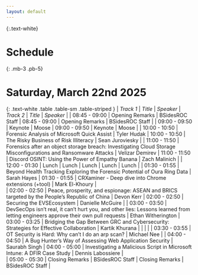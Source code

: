 ```yaml
---
layout: default
---
```

{:.text-white}
# Schedule

{: .mb-3 .pb-5}
# Saturday, March 22nd 2025

{: .text-white .table .table-sm .table-striped }
| *Track 1*     | *Title* | *Speaker* | *Track 2* | *Title* | *Speaker* |
| 08:45 - 09:00 | Opening Remarks | BSidesROC Staff | 08:45 - 09:00 | Opening Remarks | BSidesROC Staff |
| 09:00 - 09:50 | Keynote | Moose | 09:00 - 09:50 | Keynote | Moose |
| 10:00 - 10:50 | Forensic Analysis of Microsoft Quick Assist | Tyler Hudak | 10:00 - 10:50 | The Risky Business of Risk Illiteracy |  Sean Juroviesky |
| 11:00 - 11:50 | Forensics after an object storage breach: Investigating Cloud Storage Misconfigurations and Ransomware Attacks | Velizar Demirev | 11:00 - 11:50 | Discord OSINT: Using the Power of Empathy Banana | Zach Malinich |
| 12:00 - 01:30 | Lunch | Lunch | Lunch | Lunch | Lunch |
| 01:30 - 01:55 | Beyond Health Tracking Exploring the Forensic Potential of Oura Ring Data | Sarah Hayes | 01:30 - 01:55 | CRXaminer - Deep dive into Chrome extensions (+tool) | Mark El-Khoury |  
| 02:00 - 02:50 | Peace, prosperity, and espionage: ASEAN and BRICS targeted by the People’s Republic of China | Devon Kerr | 02:00 - 02:50 | Securing the EVSEcosystem | Danielle McGuire |
| 03:00 - 03:50	| DevSecOps isn’t real, it can’t hurt you, and other lies: Lessons learned from letting engineers approve their own pull requests | Ethan Witherington | 03:00 - 03:25 | Bridging the Gap Between GRC and Cybersecurity: Strategies for Effective Collaboration | Kartik Khurana |
|  |  |  | 03:30 - 03:55 | OT Security is Hard: Why can’t I do an arp scan? | Michael Nee | 
| 04:00 - 04:50	| A Bug Hunter’s Way of Assessing Web Application Security | Saurabh Singh | 04:00 - 05:00 | Investigating a Malicious Script in Microsoft Intune: A DFIR Case Study | Dennis Labossiere |  
| 05:00 - 05:30 | Closing Remarks | BSidesROC Staff | Closing Remarks | BSidesROC Staff |